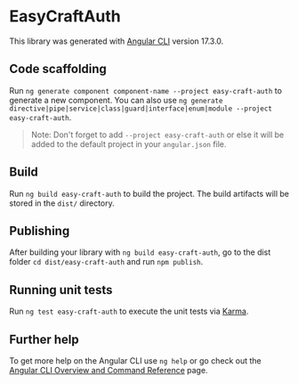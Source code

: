 # EasyCraftAuth

This library was generated with [Angular CLI](https://github.com/angular/angular-cli) version 17.3.0.

## Code scaffolding

Run `ng generate component component-name --project easy-craft-auth` to generate a new component. You can also use `ng generate directive|pipe|service|class|guard|interface|enum|module --project easy-craft-auth`.
> Note: Don't forget to add `--project easy-craft-auth` or else it will be added to the default project in your `angular.json` file. 

## Build

Run `ng build easy-craft-auth` to build the project. The build artifacts will be stored in the `dist/` directory.

## Publishing

After building your library with `ng build easy-craft-auth`, go to the dist folder `cd dist/easy-craft-auth` and run `npm publish`.

## Running unit tests

Run `ng test easy-craft-auth` to execute the unit tests via [Karma](https://karma-runner.github.io).

## Further help

To get more help on the Angular CLI use `ng help` or go check out the [Angular CLI Overview and Command Reference](https://angular.io/cli) page.
